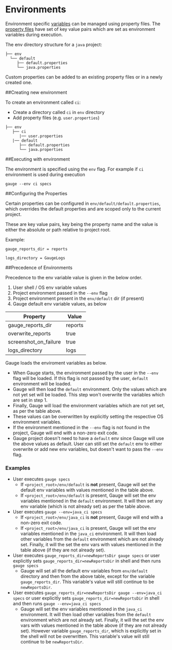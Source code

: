 # Environments

Environment specific [variables](https://en.wikipedia.org/wiki/Environment_variable) can be managed using property files. The [property files](https://en.wikipedia.org/wiki/.properties) have set of key value pairs which are set as environment variables during execution.

The env directory structure for a `java` project:
````
├── env
  └── default
     ├── default.properties
     └── java.properties
````

Custom properties can be added to an existing property files or in a newly created one.

##Creating new environment

To create an environment called `ci`:

* Create a directory called `ci` in `env` directory
* Add property files (e.g. `user.properties`)


```
├── env
   ├── ci
      |── user.properties
   |── default
      ├── default.properties
      └── java.properties
```

##Executing with environment

The environment is specified using the `env` flag. For example if `ci` environment is used during execution
```
gauge --env ci specs
```


##Configuring the Properties

Certain properties can be configured in `env/default/default.properties`, which overrides the default properties and are scoped only to the current project.

These are key value pairs, key being the property name and the value is either the absolute or path relative to project root.

Example:

```
gauge_reports_dir = reports

logs_directory = GaugeLogs
```

##Precedence of Environments

Precedence to the env variable value is given in the below order.
   1. User shell / OS env variable values
   2. Project environment passed in the `--env` flag
   3. Project environment present in the `env/default` dir (if present)
   3. Gauge default env variable values, as below

|Property | Value|
|------------|---------|
| gauge_reports_dir | reports |
| overwrite_reports  | true       |
|screenshot_on_failure|true|
|logs_directory|logs|

Gauge loads the enviroment variables as below.

  *  When Gauge starts, the environment passed by the user in the `--env` flag will be loaded. If this flag is not passed by the user, `default` environment will be loaded.
  * Gauge will then load the `default` environment. Only the values which are not yet set will be loaded. This step won't overwrite the variables which are set in step 1.
  * Finally, Gauge will load the environment variables which are not yet set, as per the table above.
  * These values can be overwritten by explicitly setting the respective OS environment variables.
  * If the environment mentioned in the `--env` flag is not found in the project, Gauge will end with a non-zero exit code.
  * Gauge project doesn't need to have a `default` env since Gauge will use the above values as default. User can still set the `default` env to either overwrite or add new env variables, but doesn't want to pass the `--env` flag.


### Examples

  * User executes `gauge specs`
    * If `<project_root>/env/default` is **not** present, Gauge will set the default env variables with values mentioned in the table above.
    * If `<project_root>/env/default` is present, Gauge will set the env variables mentioned in the `default` environment. It will then set any env variable (which is not already set) as per the table above.
  * User executes `gauge --env=java_ci specs`
     * If `<project_root>/env/java_ci` is **not** present, Gauge will end with a non-zero exit code.
     * If `<project_root>/env/java_ci` is present, Gauge will set the env variables mentioned in the `java_ci` environment. It will then load other variables from the `default` environment which are not already set. Finally, it will the set the env vars with values mentioned in the table above (if they are not already set).
  * User executes `gauge_reports_dir=newReportsDir gauge specs` or user explicitly sets `gauge_reports_dir=newReportsDir` in shell and then runs `gauge specs`
    * Gauge will set all the default env variables from `env/default` directory and then from the above table, except for the variable `gauge_reports_dir`. This variable's value will still continue to be `newReportsDir`.
  * User executes `gauge_reports_dir=newReportsDir gauge --env=java_ci specs` or user explicitly sets `gauge_reports_dir=newReportsDir` in shell and then runs `gauge --env=java_ci specs`
    * Gauge will set the env variables mentioned in the `java_ci` environment. It will then load other variables from the `default` environment which are not already set. Finally, it will the set the env vars with values mentioned in the table above (if they are not already set). However variable `gauge_reports_dir`, which is explicitly set in the shell will not be overwritten. This variable's value will still continue to be `newReportsDir`.

